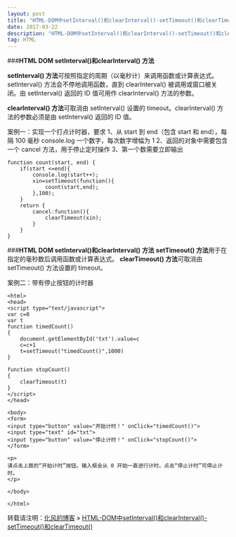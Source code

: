 ```yaml
---
layout: post
title: "HTML-DOM中setInterval()和clearInterval()-setTimeout()和clearTimeout()"
date: 2017-03-22
description: "HTML-DOM中setInterval()和clearInterval()-setTimeout()和clearTimeout()"
tag: HTML
---
```

﻿###**HTML DOM setInterval()和clearInterval() 方法**


**setInterval() 方法**可按照指定的周期（以毫秒计）来调用函数或计算表达式。setInterval() 方法会不停地调用函数，直到 clearInterval() 被调用或窗口被关闭。由 setInterval() 返回的 ID 值可用作 clearInterval() 方法的参数。

**clearInterval() 方法**可取消由 setInterval() 设置的 timeout。clearInterval() 方法的参数必须是由 setInterval() 返回的 ID 值。

案例一：实现一个打点计时器，要求
1、从 start 到 end（包含 start 和 end），每隔 100 毫秒 console.log 一个数字，每次数字增幅为 1
2、返回的对象中需要包含一个 cancel 方法，用于停止定时操作
3、第一个数需要立即输出
```
function count(start, end) {
    if(start <=end){
        console.log(start++);
        xin=setTimeout(function(){
            count(start,end);
        },100);
    }
    return {
        cancel:function(){
            clearTimeout(xin);
        }
    }
}
```

###**HTML DOM setInterval()和clearInterval() 方法**
**setTimeout() 方法**用于在指定的毫秒数后调用函数或计算表达式。
**clearTimeout() 方法**可取消由 setTimeout() 方法设置的 timeout。


案例二：带有停止按钮的计时器

```
<html>
<head>
<script type="text/javascript">
var c=0
var t
function timedCount()
{
	document.getElementById('txt').value=c
	c=c+1
	t=setTimeout("timedCount()",1000)
}

function stopCount()
{
	clearTimeout(t)
}
</script>
</head>

<body>
<form>
<input type="button" value="开始计时！" onClick="timedCount()">
<input type="text" id="txt">
<input type="button" value="停止计时！" onClick="stopCount()">
</form>

<p>
请点击上面的“开始计时”按钮。输入框会从 0 开始一直进行计时。点击“停止计时”可停止计时。
</p>

</body>

</html>

```
转载请注明：[化风的博客](http://ChhXin.github.io) » [HTML-DOM中setInterval()和clearInterval()-setTimeout()和clearTimeout()](/2017/03/HTML-DOM中setInterval()和clearInterval()-setTimeout()和clearTimeout()/)  
